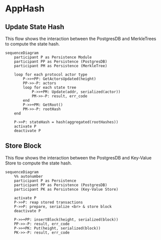 # AppHash <!-- omit in toc -->

## Update State Hash

This flow shows the interaction between the PostgresDB and MerkleTrees to compute the state hash.

```mermaid
sequenceDiagram
    participant P as Persistence Module
    participant PP as Persistence (PostgresDB)
    participant PM as Persistence (MerkleTree)

    loop for each protocol actor type
        P->>+PP: GetActorsUpdated(height)
        PP->>-P: actors
        loop for each state tree
            P->>+PM: Update(addr, serialized(actor))
            PM->>-P: result, err_code
        end
        P->>+PM: GetRoot()
        PM->>-P: rootHash
    end

    P->>P: stateHash = hash(aggregated(rootHashes))
    activate P
    deactivate P
```

## Store Block

This flow shows the interaction between the PostgresDB and Key-Value Store to compute the state hash.

```mermaid
sequenceDiagram
    %% autonumber
    participant P as Persistence
    participant PP as Persistence (PostgresDB)
    participant PK as Persistence (Key-Value Store)

    activate P
    P->>P: reap stored transactions
    P->>P: prepare, serialize <br> & store block
    deactivate P

    P->>+PP: insertBlock(height, serialized(block))
    PP->>-P: result, err_code
    P->>+PK: Put(height, serialized(block))
    PK->>-P: result, err_code
```
